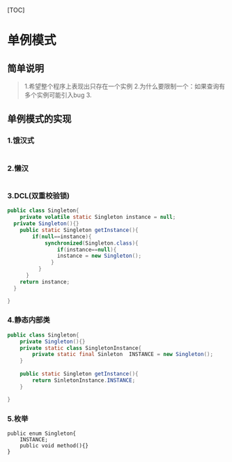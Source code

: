 [TOC]



# 单例模式


## 简单说明


> 1.希望整个程序上表现出只存在一个实例
> 2.为什么要限制一个：如果查询有多个实例可能引入bug
> 3.

## 单例模式的实现



### 1.饿汉式



```

```



### 2.懒汉

```

```



### 3.DCL(双重校验锁)

```java
public class Singleton{
	private volatile static Singleton instance = null;
  private Singleton(){}
	public static Singleton getInstance(){
    	if(null==instance){
        	synchronized(Singleton.class){
            	if(instance==null){
                instance = new Singleton();
              }
          }
      }
    return instance;
  }

}
```



### 4.静态内部类

```java
public class Singleton{
	private Singleton(){}
	private static class SingletonInstance{
		private static final Sinleton  INSTANCE = new Singleton();
	}
	
	public static Singleton getInstance(){
		return SinletonInstance.INSTANCE;
	}

}

```


### 5.枚举

```
public enum Singleton{
	INSTANCE;
	public void method(){}
}
```

